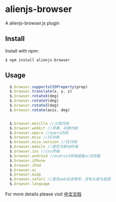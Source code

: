 alienjs-browser
===============

A alienjs-browser.js plugin


Install
-------

Install with npm:

    $ npm install alienjs-browser

Usage
-----

```js
  $.browser.supportsCSSProperty(prop)
  $.browser.translate(x, y, z)
  $.browser.rotateX(deg)
  $.browser.rotateY(deg)
  $.browser.rotateZ(deg)
  $.browser.rotate(axis, deg)


  $.browser.mozilla //火狐内核
  $.browser.webkit //苹果、谷歌内核
  $.browser.opera //opera内核
  $.browser.msie //IE内核
  $.browser.msie.version //IE内核
  $.browser.mobile //是否为移动终端
  $.browser.ios //ios终端
  $.browser.android //android终端或者uc浏览器
  $.browser.iPhone
  $.browser.iPad
  $.browser.uc
  $.browser.midp
  $.browser.safari //是否web应该程序，没有头部与底部
  $.browser.language

```

For more details please visit [中文文档](https://www.alienjs.net)
